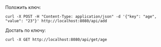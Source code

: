 Положить ключ:
```
curl -X POST -H "Content-Type: application/json" -d '{"key": "age", "value": "23"}' http://localhost:8080/api/add
```
Достать по ключу:
```
curl -X GET http://localhost:8080/api/get/age
```